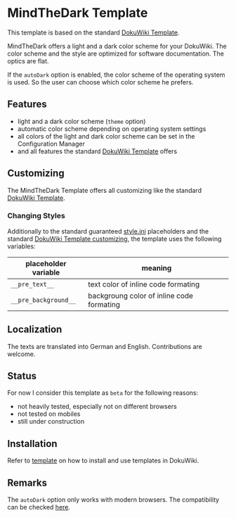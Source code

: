 # MindTheDark Template
This template is based on the standard [DokuWiki Template](https://www.dokuwiki.org/template:dokuwiki).

MindTheDark offers a light and a dark color scheme for your DokuWiki. The color scheme and the style are optimized for software documentation. The optics are flat.

If the `autoDark` option is enabled, the color scheme of the operating system is used. So the user can choose which color scheme he prefers.

## Features
* light and a dark color scheme (`theme` option)
* automatic color scheme depending on operating system settings
* all colors of the light and dark color scheme can be set in the Configuration Manager
* and all features the standard [DokuWiki Template](https://www.dokuwiki.org/template:dokuwiki#features) offers

## Customizing
The MindTheDark Template offers all customizing like the standard [DokuWiki Template](https://www.dokuwiki.org/template:dokuwiki#customizing).

### Changing Styles
Additionally to the standard guaranteed [style.ini](https://www.dokuwiki.org/devel:style.ini) placeholders and the standard [DokuWiki Template customizing](https://www.dokuwiki.org/template:dokuwiki#customizing), the template uses the following variables: 

| placeholder variable | meaning |
|----------------------|---------|
| `__pre_text__`         | text color of inline code formating|
| `__pre_background__`   | backgroung color of inline code formating|

## Localization
The texts are translated into German and English. Contributions are welcome.

## Status
For now I consider this template as `beta` for the following reasons: 
* not heavily tested, especially not on different browsers
* not tested on mobiles
* still under construction

## Installation

Refer to [template](https://www.dokuwiki.org/template) on how to install and use templates in DokuWiki.


## Remarks
The `autoDark` option only works with modern browsers. The compatibility can be checked [here](https://caniuse.com/#feat=prefers-color-scheme).